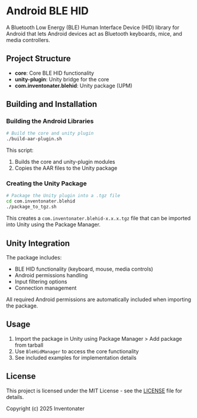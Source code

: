 # Android BLE HID

A Bluetooth Low Energy (BLE) Human Interface Device (HID) library for Android that lets Android devices act as Bluetooth keyboards, mice, and media controllers.

## Project Structure

- **core**: Core BLE HID functionality
- **unity-plugin**: Unity bridge for the core
- **com.inventonater.blehid**: Unity package (UPM)

## Building and Installation

### Building the Android Libraries

```bash
# Build the core and unity plugin
./build-aar-plugin.sh
```

This script:
1. Builds the core and unity-plugin modules
2. Copies the AAR files to the Unity package

### Creating the Unity Package

```bash
# Package the Unity plugin into a .tgz file
cd com.inventonater.blehid
./package_to_tgz.sh
```

This creates a `com.inventonater.blehid-x.x.x.tgz` file that can be imported into Unity using the Package Manager.

## Unity Integration

The package includes:

- BLE HID functionality (keyboard, mouse, media controls)
- Android permissions handling
- Input filtering options
- Connection management

All required Android permissions are automatically included when importing the package.

## Usage

1. Import the package in Unity using Package Manager > Add package from tarball
2. Use `BleHidManager` to access the core functionality
3. See included examples for implementation details

## License

This project is licensed under the MIT License - see the [LICENSE](LICENSE) file for details.

Copyright (c) 2025 Inventonater
